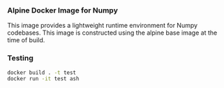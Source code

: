 ### Alpine Docker Image for Numpy

This image provides a lightweight runtime environment for Numpy codebases. 
This image is constructed using the alpine base image at the time of build.

### Testing 
```bash
docker build . -t test
docker run -it test ash
```